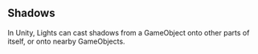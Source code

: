 ## Shadows
In Unity, Lights can cast shadows from a GameObject onto other parts of itself, or onto nearby GameObjects.


